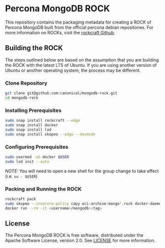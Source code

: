 # Percona MongoDB ROCK
This repository contains the packaging metadata for creating a ROCK of Percona MongoDB built from the official percona debian repositories.  For more information on ROCKs, visit the [rockcraft Github](https://github.com/canonical/rockcraft). 

## Building the ROCK
The steps outlined below are based on the assumption that you are building the ROCK with the latest LTS of Ubuntu.  If you are using another version of Ubuntu or another operating system, the process may be different.

### Clone Repository
```bash
git clone git@github.com:canonical/mongodb-rock.git
cd mongodb-rock
```
### Installing Prerequisites
```bash
sudo snap install rockcraft --edge
sudo snap install docker
sudo snap install lxd
sudo snap install skopeo --edge --devmode
```
### Configuring Prerequisites
```bash
sudo usermod -aG docker $USER 
sudo lxd init --auto
```
*_NOTE:_* You will need to open a new shell for the group change to take effect (i.e. `su - $USER`)
### Packing and Running the ROCK
```bash
rockcraft pack
sudo skopeo --insecure-policy copy oci-archive:mongo*.rock docker-daemon:<username>/mongodb:<tag>
docker run --rm -it <username>/mongodb:<tag>
```

## License
The Percona MongoDB ROCK is free software, distributed under the Apache
Software License, version 2.0. See
[LICENSE](https://github.com/canonical/mongodb-rock/blob/5-22.04/licenses)
for more information.